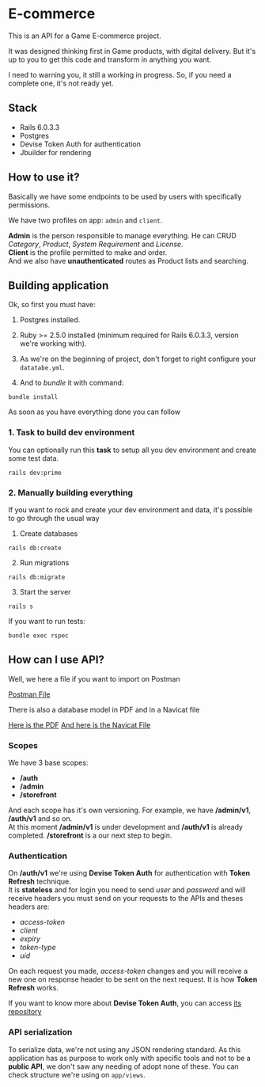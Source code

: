 # E-commerce

This is an API for a Game E-commerce project.

It was designed thinking first in Game products, with digital delivery. But it's up to you to get this code and transform in anything you want.

I need to warning you, it still a working in progress. So, if you need a complete one, it's not ready yet.

## Stack

- Rails 6.0.3.3
- Postgres
- Devise Token Auth for authentication
- Jbuilder for rendering

## How to use it?

Basically we have some endpoints to be used by users with specifically permissions.

We have two profiles on app: `admin` and `client`.

**Admin** is the person responsible to manage everything. He can CRUD *Category*, *Product*, *System Requirement* and *License*.\
**Client** is the profile permitted to make and order.\
And we also have **unauthenticated** routes as Product lists and searching.

## Building application

Ok, so first you must have:

1. Postgres installed.

2. Ruby >= 2.5.0 installed (minimum required for Rails 6.0.3.3, version we're working with).

3. As we're on the beginning of project, don't forget to right configure your `datatabe.yml`.

4. And to *bundle* it with command:

```
bundle install
```
As soon as you have everything done you can follow


### 1. Task to build dev environment

You can optionally run this **task** to setup all you dev environment and create some test data.

```
rails dev:prime
```

### 2. Manually building everything

If you want to rock and create your dev environment and data, it's possible to go through the usual way

1. Create databases
```
rails db:create
```

2. Run migrations
```
rails db:migrate
```

3. Start the server
```
rails s
```

If you want to run tests: 
```
bundle exec rspec
```

## How can I use API?

Well, we here a file if you want to import on Postman

[Postman File](https://drive.google.com/file/d/1p0vJ7h5IlF3k_HcsnUq8TAihB_Y6uH0P/view?usp=sharing)


There is also a database model in PDF and in a Navicat file

[Here is the PDF](https://drive.google.com/file/d/1Vw8RvgfswVDQMF7IrI-psJ4s5X6_aqiR/view?usp=sharing)
[And here is the Navicat File](https://drive.google.com/file/d/1avsMHPC2_S2Fr3jmnVnfJvXhrkVevCQA/view?usp=sharing)


### Scopes

We have 3 base scopes: 
- **/auth** 
- **/admin**
- **/storefront**

And each scope has it's own versioning. For example, we have **/admin/v1**, **/auth/v1** and so on.\
At this moment **/admin/v1** is under development and **/auth/v1** is already completed. **/storefront** is a our next step to begin.


### Authentication

On **/auth/v1** we're using **Devise Token Auth** for authentication with **Token Refresh** technique.\
It is **stateless** and for login you need to send *user* and *password* and will receive headers you must send on your requests to the APIs and theses headers are:
- *access-token*
- *client*
- *expiry*
- *token-type*
- *uid*

On each request you made, *access-token* changes and you will receive a new one on response header to be sent on the next request. It is how **Token Refresh** works.

If you want to know more about **Devise Token Auth**, you can access [its repository](https://github.com/lynndylanhurley/devise_token_auth)

### API serialization

To serialize data, we're not using any JSON rendering standard. As this application has as purpose to work only with specific tools and not to be a **public API**, we don't saw any needing of adopt none of these. You can check structure we're using on `app/views`.
